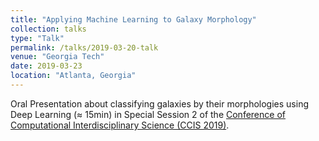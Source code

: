 ```yaml
---
title: "Applying Machine Learning to Galaxy Morphology"
collection: talks
type: "Talk"
permalink: /talks/2019-03-20-talk
venue: "Georgia Tech"
date: 2019-03-23
location: "Atlanta, Georgia"
---
```


Oral Presentation about classifying galaxies by their morphologies using Deep Learning (≈ 15min) in Special Session 2 of the [Conference of Computational Interdisciplinary Science (CCIS 2019)](http://www.inpe.br/ccis2019/).

